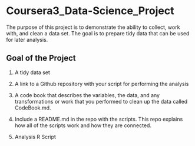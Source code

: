 # Coursera3_Data-Science_Project

The purpose of this project is to demonstrate the ability to collect, work with, and clean a data set. The goal is to prepare tidy data that can be used for later analysis. 

## Goal of the Project

1. A tidy data set

2. A link to a Github repository with your script for performing the analysis

3. A code book that describes the variables, the data, and any transformations or work that you performed to clean up the data called CodeBook.md. 

4. Include a README.md in the repo with the scripts. This repo explains how all of the scripts work and how they are connected.

5. Analysis R Script
